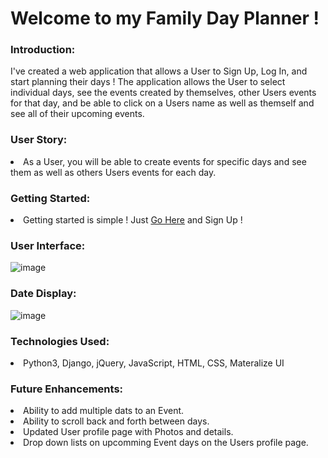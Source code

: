 # Welcome to my Family Day Planner !

<h3>Introduction:</h3>

I've created a web application that allows a User to Sign Up, Log In, and start planning their days ! The application allows the User to select individual days, see the events created by themselves, other Users events for that day, and be able to click on a Users name as well as themself and see all of their upcoming events.

<h3>User Story:</h3>

<li>As a User, you will be able to create events for specific days and see them as well as others Users events for each day.</li>

<h3>Getting Started:</h3>

<li>Getting started is simple ! Just <a href="https://familydayplanner.herokuapp.com/">Go Here</a> and Sign Up !</li>

<h3>User Interface:</h3>

![image](https://user-images.githubusercontent.com/105015655/178994605-5972e037-85eb-4df1-9bb9-db9e7e0b281b.jpeg)

<h3>Date Display:</h3>

![image](https://user-images.githubusercontent.com/105015655/178994544-7c19d15c-594f-412c-8736-ca62d0bd4a97.jpeg)

<h3>Technologies Used:</h3>

<li>Python3, Django, jQuery, JavaScript, HTML, CSS, Materalize UI</li>

<h3>Future Enhancements:</h3>

<li>Ability to add multiple dats to an Event.</li>
<li>Ability to scroll back and forth between days.</li>
<li>Updated User profile page with Photos and details.</li>
<li>Drop down lists on upcomming Event days on the Users profile page.</li>
